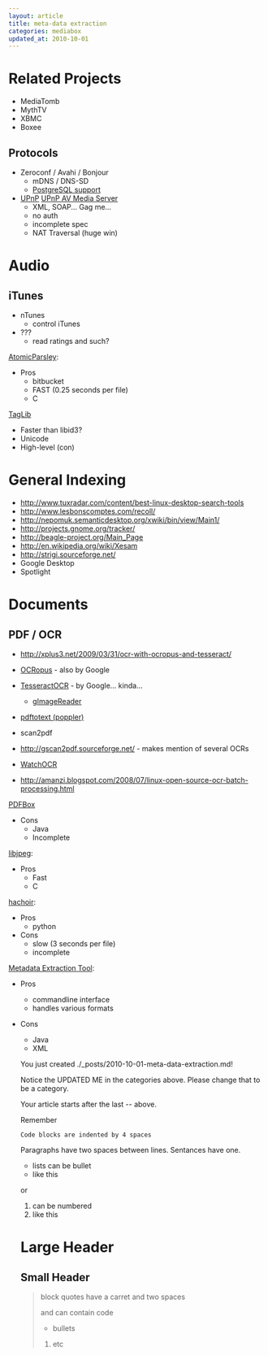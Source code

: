 ```yaml
---
layout: article
title: meta-data extraction
categories: mediabox
updated_at: 2010-10-01
---
```

Related Projects
====

  * MediaTomb
  * MythTV
  * XBMC
  * Boxee

Protocols
---

  * Zeroconf / Avahi / Bonjour
    * mDNS / DNS-SD
    * [PostgreSQL support](http://en.wikipedia.org/wiki/PostgreSQL)
  * [UPnP](http://en.wikipedia.org/wiki/Universal_Plug_and_Play) [UPnP AV Media Server](http://en.wikipedia.org/wiki/Universal_Plug_and_Play#UPnP_AV_standards)
    * XML, SOAP... Gag me...
    * no auth
    * incomplete spec
    * NAT Traversal (huge win)

Audio
====

iTunes
----

  * nTunes
    * control iTunes
  * ???
    * read ratings and such?

[AtomicParsley](http://bitbucket.org/wez/atomicparsley):

  * Pros
    * bitbucket
    * FAST (0.25 seconds per file)
    * C

[TagLib](http://developer.kde.org/~wheeler/taglib.html)

  * Faster than libid3?
  * Unicode
  * High-level (con)

General Indexing
====

  * http://www.tuxradar.com/content/best-linux-desktop-search-tools
  * http://www.lesbonscomptes.com/recoll/
  * http://nepomuk.semanticdesktop.org/xwiki/bin/view/Main1/
  * http://projects.gnome.org/tracker/
  * http://beagle-project.org/Main_Page
  * http://en.wikipedia.org/wiki/Xesam
  * http://strigi.sourceforge.net/
  * Google Desktop
  * Spotlight

Documents
====

PDF / OCR
----

  * http://xplus3.net/2009/03/31/ocr-with-ocropus-and-tesseract/
  * [OCRopus](http://code.google.com/p/ocropus/) - also by Google
  * [TesseractOCR](http://code.google.com/p/tesseract-ocr/) - by Google... kinda...
    * [gImageReader](http://sourceforge.net/projects/gimagereader/)
  * [pdftotext (poppler)](http://poppler.freedesktop.org)
  * scan2pdf
  * http://gscan2pdf.sourceforge.net/ - makes mention of several OCRs
  * [WatchOCR](http://www.watchocr.com/)

  * http://amanzi.blogspot.com/2008/07/linux-open-source-ocr-batch-processing.html

[PDFBox](http://www.pdfbox.org/userguide/redistribution.html)

  * Cons
    * Java
    * Incomplete

[libjpeg](http://libiptcdata.sourceforge.net/docs/iptc-libjpeg.html):

  * Pros
    * Fast
    * C

[hachoir](http://bitbucket.org/haypo/hachoir/wiki/Home):

  * Pros
    * python
  * Cons
    * slow (3 seconds per file)
    * incomplete

[Metadata Extraction Tool](http://meta-extractor.sourceforge.net/):

  * Pros
    * commandline interface
    * handles various formats
  * Cons
    * Java
    * XML

    You just created ./_posts/2010-10-01-meta-data-extraction.md!

    Notice the UPDATED ME in the categories above.
    Please change that to be a category.

    Your article starts after the last -- above.
    

    Remember
        
        Code blocks are indented by 4 spaces

    Paragraphs have two spaces between lines.
    Sentances have one.

      * lists can be bullet
      * like this

    or

      1. can be numbered
      2. like this

    Large Header
    ====

    Small Header
    ----

    >  block quotes have
    >  a carret and two spaces
    >
    >    and can contain code
    >
    >  * bullets
    >
    >  1. etc

